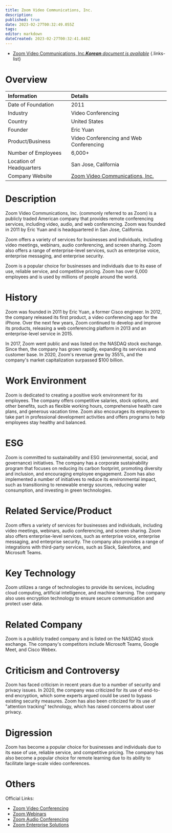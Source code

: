 ```yaml
---
title: Zoom Video Communications, Inc.
description: 
published: true
date: 2023-02-27T00:32:49.055Z
tags: 
editor: markdown
dateCreated: 2023-02-27T00:32:41.848Z
---
```


- [Zoom Video Communications, Inc.***Korean** document is available*](/ko/Knowledge-base/Dictionary/Company/zoom-video-communications-inc-)
{.links-list}


# Overview

| Information | Details |
|:-----------|:--------|
| Date of Foundation | 2011 |
| Industry | Video Conferencing |
| Country | United States |
| Founder | Eric Yuan |
| Product/Business | Video Conferencing and Web Conferencing |
| Number of Employees | 6,000+ |
| Location of Headquarters | San Jose, California |
| Company Website | [Zoom Video Communications, Inc.](https://zoom.us) |

# Description

Zoom Video Communications, Inc. (commonly referred to as Zoom) is a publicly traded American company that provides remote conferencing services, including video, audio, and web conferencing. Zoom was founded in 2011 by Eric Yuan and is headquartered in San Jose, California.

Zoom offers a variety of services for businesses and individuals, including video meetings, webinars, audio conferencing, and screen sharing. Zoom also offers a range of enterprise-level services, such as enterprise voice, enterprise messaging, and enterprise security.

Zoom is a popular choice for businesses and individuals due to its ease of use, reliable service, and competitive pricing. Zoom has over 6,000 employees and is used by millions of people around the world.

# History

Zoom was founded in 2011 by Eric Yuan, a former Cisco engineer. In 2012, the company released its first product, a video conferencing app for the iPhone. Over the next few years, Zoom continued to develop and improve its products, releasing a web conferencing platform in 2013 and an enterprise-level service in 2015.

In 2017, Zoom went public and was listed on the NASDAQ stock exchange. Since then, the company has grown rapidly, expanding its services and customer base. In 2020, Zoom's revenue grew by 355%, and the company's market capitalization surpassed $100 billion.

# Work Environment

Zoom is dedicated to creating a positive work environment for its employees. The company offers competitive salaries, stock options, and other benefits, such as flexible working hours, comprehensive health care plans, and generous vacation time. Zoom also encourages its employees to take part in professional development activities and offers programs to help employees stay healthy and balanced.

# ESG

Zoom is committed to sustainability and ESG (environmental, social, and governance) initiatives. The company has a corporate sustainability program that focuses on reducing its carbon footprint, promoting diversity and inclusion, and encouraging employee engagement. Zoom has also implemented a number of initiatives to reduce its environmental impact, such as transitioning to renewable energy sources, reducing water consumption, and investing in green technologies.

# Related Service/Product

Zoom offers a variety of services for businesses and individuals, including video meetings, webinars, audio conferencing, and screen sharing. Zoom also offers enterprise-level services, such as enterprise voice, enterprise messaging, and enterprise security. The company also provides a range of integrations with third-party services, such as Slack, Salesforce, and Microsoft Teams.

# Key Technology

Zoom utilizes a range of technologies to provide its services, including cloud computing, artificial intelligence, and machine learning. The company also uses encryption technology to ensure secure communication and protect user data.

# Related Company

Zoom is a publicly traded company and is listed on the NASDAQ stock exchange. The company's competitors include Microsoft Teams, Google Meet, and Cisco Webex.

# Criticism and Controversy

Zoom has faced criticism in recent years due to a number of security and privacy issues. In 2020, the company was criticized for its use of end-to-end encryption, which some experts argued could be used to bypass existing security measures. Zoom has also been criticized for its use of "attention tracking" technology, which has raised concerns about user privacy.

# Digression

Zoom has become a popular choice for businesses and individuals due to its ease of use, reliable service, and competitive pricing. The company has also become a popular choice for remote learning due to its ability to facilitate large-scale video conferences.

# Others

Official Links:

- [Zoom Video Conferencing](https://zoom.us/video-conferencing)
- [Zoom Webinars](https://zoom.us/webinars)
- [Zoom Audio Conferencing](https://zoom.us/audio-conferencing)
- [Zoom Enterprise Solutions](https://zoom.us/enterprise-solutions)